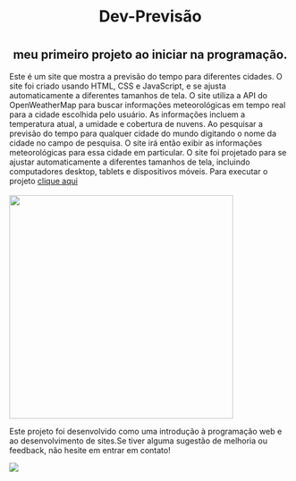 <h1 align="center"> Dev-Previsão <h1>
<h2 align="center"> meu primeiro projeto ao iniciar na programação.</h2>
<p>Este é um site que mostra a previsão do tempo para diferentes cidades. O site foi criado usando HTML, CSS e JavaScript, e se ajusta automaticamente a diferentes tamanhos de tela.
O site utiliza a API do OpenWeatherMap para buscar informações meteorológicas em tempo real para a cidade escolhida pelo usuário.
As informações incluem a temperatura atual, a umidade e cobertura de nuvens. Ao  pesquisar a previsão do tempo para qualquer cidade do mundo digitando o nome da cidade no campo de pesquisa. O site irá então exibir as informações meteorológicas para essa cidade em particular.
O site foi projetado para se ajustar automaticamente a diferentes tamanhos de tela, incluindo computadores desktop, tablets e dispositivos móveis. Para executar o projeto 
<a href="https://jazzy-selkie-385ea5.netlify.app">clique aqui</a>
<br>
<br>
<img src="https://user-images.githubusercontent.com/130418259/233878986-dbda1022-2fc4-4276-8d71-726392062cf2.png" width="400"  />
<br>


<p>Este projeto foi desenvolvido como uma introdução à programação web e ao desenvolvimento de sites.Se tiver alguma sugestão de melhoria ou feedback, não hesite em entrar em contato!

  <a href="https://www.instagram.com/jhessykthebest09/"><img src="https://img.shields.io/badge/Instagram-E4405F?style=for-the-badge&logo=instagram&logoColor=white"></a>
